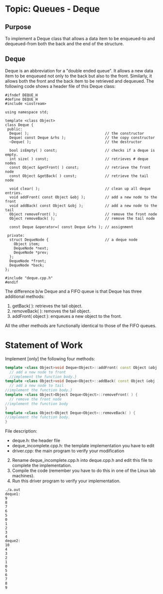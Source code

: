 # Topic: Queues - Deque

## Purpose
To implement a Deque class that allows a data item to be enqueued-to and dequeued-from both the back and the end of the structure. 

## Deque
Deque is an abbreviation for a "double ended queue". It allows a new data item to be enqueued not only to the back but also to the front. Similarly, it allows both the front and the back item to be retrieved and dequeued. The following code shows a header file of this Deque class:

```
#ifndef DEQUE_H
#define DEQUE_H
#include <iostream>

using namespace std;

template <class Object>
class Deque {
 public:
  Deque( );                                   // the constructor
  Deque( const Deque &rhs );                  // the copy constructor
  ~Deque( );                                  // the destructor

  bool isEmpty( ) const;                      // checks if a deque is empty.
  int size( ) const;                          // retrieves # deque nodes
  const Object &getFront( ) const;            // retrieve the front node
  const Object &getBack( ) const;             // retrieve the tail node

  void clear( );                              // clean up all deque entries.
  void addFront( const Object &obj );         // add a new node to the front
  void addBack( const Object &obj );          // add a new node to the tail
  Object removeFront( );                      // remove the front node
  Object removeBack( );                       // remove the tail node

  const Deque &operator=( const Deque &rhs ); // assignment

 private:
  struct DequeNode {                          // a deque node
    Object item;
    DequeNode *next;
    DequeNode *prev;
  };
  DequeNode *front;
  DequeNode *back;
};

#include "deque.cpp.h"
#endif
```

The difference b/w Deque and a FIFO queue is that Deque has three additional methods:

1. getBack( ): retrieves the tail object.
2. removeBack( ): removes the tail object.
3. addFront( object ): enqueues a new object to the front.

All the other methods are functionally identical to those of the FIFO queues.

# Statement of Work

Implement [only] the following four methods:
``` C++
template <class Object>void Deque<Object>::addFront( const Object &obj ) {
  // add a new node to front
  //implement the function body.}
template <class Object>void Deque<Object>::addBack( const Object &obj ) {
  // add a new node to tail
//implement the function body.}
template <class Object>Object Deque<Object>::removeFront( ) { 
  // remove the front node
//implement the function body
}
template <class Object>Object Deque<Object>::removeBack( ) { 
//implement the function body.
} 
```

File description: 
* deque.h: the header file
* deque_incomplete.cpp.h: the template implementation you have to edit
* driver.cpp: the main program to verify your modification
2. Rename deque_incomplete.cpp.h into deque.cpp.h and edit this file to complete the implementation.
3. Compile the code (remember you have to do this in one of the Linux lab machines). 
4. Run this driver program to verify your implementation. 

```
./a.out
deque1: 
9
8
7
6
5
0
1
2
3
4
deque2: 
10
4
3
2
1
0
5
6
7
8
9
```
